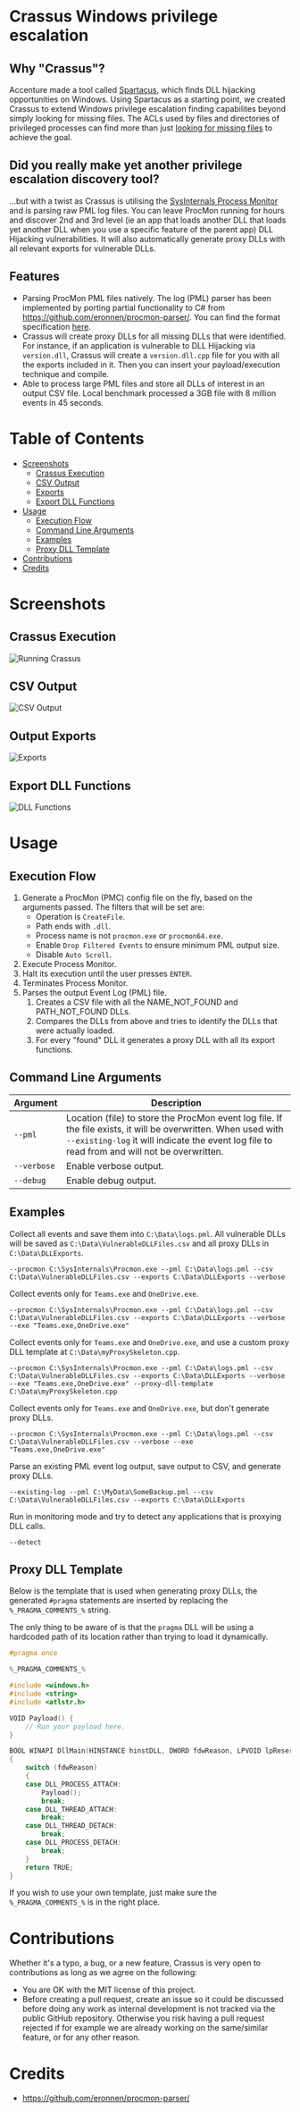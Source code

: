 # Crassus Windows privilege escalation

## Why "Crassus"?

Accenture made a tool called [Spartacus](https://github.com/Accenture/Spartacus), which finds DLL hijacking opportunities on Windows. Using Spartacus as a starting point, we created Crassus to extend Windows privilege escalation finding capabilites beyond simply looking for missing files. The ACLs used by files and directories of privileged processes can find more than just [looking for missing files](https://vuls.cert.org/confluence/display/Wiki/2021/06/21/Finding+Privilege+Escalation+Vulnerabilities+in+Windows+using+Process+Monitor) to achieve the goal.

## Did you really make yet another privilege escalation discovery tool?

...but with a twist as Crassus is utilising the [SysInternals Process Monitor](https://learn.microsoft.com/en-us/sysinternals/downloads/procmon) and is parsing raw PML log files. You can leave ProcMon running for hours and discover 2nd and 3rd level (ie an app that loads another DLL that loads yet another DLL when you use a specific feature of the parent app) DLL Hijacking vulnerabilities. It will also automatically generate proxy DLLs with all relevant exports for vulnerable DLLs.

## Features

* Parsing ProcMon PML files natively. The log (PML) parser has been implemented by porting partial functionality to C# from https://github.com/eronnen/procmon-parser/. You can find the format specification [here](https://github.com/eronnen/procmon-parser/tree/master/docs).
* Crassus will create proxy DLLs for all missing DLLs that were identified. For instance, if an application is vulnerable to DLL Hijacking via `version.dll`, Crassus will create a `version.dll.cpp` file for you with all the exports included in it. Then you can insert your payload/execution technique and compile.
* Able to process large PML files and store all DLLs of interest in an output CSV file. Local benchmark processed a 3GB file with 8 million events in 45 seconds.

# Table of Contents

* [Screenshots](#screenshots)
    * [Crassus Execution](#Crassus-execution)
    * [CSV Output](#csv-output)
    * [Exports](#output-exports)
    * [Export DLL Functions](#export-dll-functions)
* [Usage](#usage)
    * [Execution Flow](#execution-flow)
    * [Command Line Arguments](#command-line-arguments)
    * [Examples](#examples)
    * [Proxy DLL Template](#proxy-dll-template)
* [Contributions](#contributions)
* [Credits](#credits)

# Screenshots

## Crassus Execution

![Running Crassus](screenshots/runtime.png "Running Crassus")

## CSV Output

![CSV Output](screenshots/output.png "CSV Output")

## Output Exports

![Exports](screenshots/exports.png "Exports")

## Export DLL Functions

![DLL Functions](screenshots/exports-version.png "DLL Functions")

# Usage

## Execution Flow

1. Generate a ProcMon (PMC) config file on the fly, based on the arguments passed. The filters that will be set are:
    * Operation is `CreateFile`.
    * Path ends with `.dll`.
    * Process name is not `procmon.exe` or `procmon64.exe`.
    * Enable `Drop Filtered Events` to ensure minimum PML output size.
    * Disable `Auto Scroll`.
2. Execute Process Monitor.
3. Halt its execution until the user presses `ENTER`.
4. Terminates Process Monitor.
5. Parses the output Event Log (PML) file.
    1. Creates a CSV file with all the NAME_NOT_FOUND and PATH_NOT_FOUND DLLs.
    2. Compares the DLLs from above and tries to identify the DLLs that were actually loaded.
    3. For every "found" DLL it generates a proxy DLL with all its export functions.

## Command Line Arguments

| Argument                  | Description |
| ------------------------- | ----------- |
| `--pml`                   | Location (file) to store the ProcMon event log file. If the file exists, it will be overwritten. When used with `--existing-log` it will indicate the event log file to read from and will not be overwritten. |
| `--verbose`               | Enable verbose output. |
| `--debug`                 | Enable debug output. |

## Examples

Collect all events and save them into `C:\Data\logs.pml`. All vulnerable DLLs will be saved as `C:\Data\VulnerableDLLFiles.csv` and all proxy DLLs in `C:\Data\DLLExports`.

```
--procmon C:\SysInternals\Procmon.exe --pml C:\Data\logs.pml --csv C:\Data\VulnerableDLLFiles.csv --exports C:\Data\DLLExports --verbose
```

Collect events only for `Teams.exe` and `OneDrive.exe`.

```
--procmon C:\SysInternals\Procmon.exe --pml C:\Data\logs.pml --csv C:\Data\VulnerableDLLFiles.csv --exports C:\Data\DLLExports --verbose --exe "Teams.exe,OneDrive.exe"
```

Collect events only for `Teams.exe` and `OneDrive.exe`, and use a custom proxy DLL template at `C:\Data\myProxySkeleton.cpp`.

```
--procmon C:\SysInternals\Procmon.exe --pml C:\Data\logs.pml --csv C:\Data\VulnerableDLLFiles.csv --exports C:\Data\DLLExports --verbose --exe "Teams.exe,OneDrive.exe" --proxy-dll-template C:\Data\myProxySkeleton.cpp
```

Collect events only for `Teams.exe` and `OneDrive.exe`, but don't generate proxy DLLs.

```
--procmon C:\SysInternals\Procmon.exe --pml C:\Data\logs.pml --csv C:\Data\VulnerableDLLFiles.csv --verbose --exe "Teams.exe,OneDrive.exe"
```

Parse an existing PML event log output, save output to CSV, and generate proxy DLLs.

```
--existing-log --pml C:\MyData\SomeBackup.pml --csv C:\Data\VulnerableDLLFiles.csv --exports C:\Data\DLLExports
```

Run in monitoring mode and try to detect any applications that is proxying DLL calls.

```
--detect
```

## Proxy DLL Template

Below is the template that is used when generating proxy DLLs, the generated `#pragma` statements are inserted by replacing the `%_PRAGMA_COMMENTS_%` string.

The only thing to be aware of is that the `pragma` DLL will be using a hardcoded path of its location rather than trying to load it dynamically.

```cpp
#pragma once

%_PRAGMA_COMMENTS_%

#include <windows.h>
#include <string>
#include <atlstr.h>  

VOID Payload() {
    // Run your payload here.
}

BOOL WINAPI DllMain(HINSTANCE hinstDLL, DWORD fdwReason, LPVOID lpReserved)
{
    switch (fdwReason)
    {
    case DLL_PROCESS_ATTACH:
        Payload();
        break;
    case DLL_THREAD_ATTACH:
        break;
    case DLL_THREAD_DETACH:
        break;
    case DLL_PROCESS_DETACH:
        break;
    }
    return TRUE;
}
```

If you wish to use your own template, just make sure the `%_PRAGMA_COMMENTS_%` is in the right place.

# Contributions
Whether it's a typo, a bug, or a new feature, Crassus is very open to contributions as long as we agree on the following:
* You are OK with the MIT license of this project.
* Before creating a pull request, create an issue so it could be discussed before doing any work as internal development is not tracked via the public GitHub repository. Otherwise you risk having a pull request rejected if for example we are already working on the same/similar feature, or for any other reason.

# Credits

* https://github.com/eronnen/procmon-parser/
